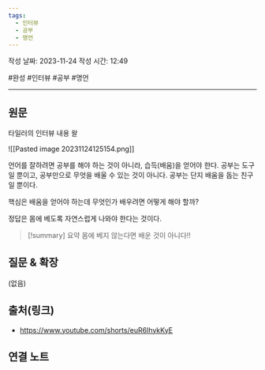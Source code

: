 ```yaml
---
tags:
  - 인터뷰
  - 공부
  - 명언
---
```

작성 날짜: 2023-11-24
작성 시간: 12:49

#완성 #인터뷰 #공부 #명언 

----
## 원문
타일러의 인터뷰 내용 왈

![[Pasted image 20231124125154.png]]

언어를 잘하려면 공부를 해야 하는 것이 아니라, 습득(배움)을 얻어야 한다.  공부는 도구일 뿐이고, 공부만으로 무엇을 배울 수 있는 것이 아니다. 공부는 단지 배움을 돕는 친구일 뿐이다.

핵심은 배움을 얻어야 하는데 무엇인가 배우려면 어떻게 해야 할까? 

정답은 몸에 베도록 자연스럽게 나와야 한다는 것이다. 


>[!summary] 요약
>몸에 베지 않는다면 배운 것이 아니다!!





## 질문 & 확장

(없음)

## 출처(링크)
- https://www.youtube.com/shorts/euR6IhykKyE

## 연결 노트










